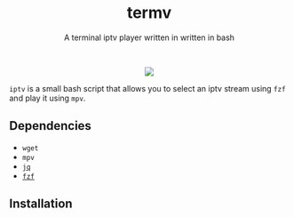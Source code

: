 <h1 align="center">
  termv
</h1>

<p align="center"> A terminal iptv player written in written in bash</p><br>

<p align="center">
  <img src="https://user-images.githubusercontent.com/43182697/115367690-0eed9a00-a1e4-11eb-999b-52529bf2fba1.gif">
</p>

`iptv` is a small bash script that allows you to select an iptv stream using `fzf` and play it using `mpv`.


## Dependencies
- `wget`
- `mpv`
- [`jq`](https://github.com/stedolan/jq)
- [`fzf`](https://github.com/junegunn/fzf)

## Installation
